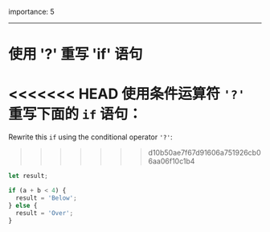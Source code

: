 importance: 5

---

# 使用 '?' 重写 'if' 语句

<<<<<<< HEAD
使用条件运算符 `'?'` 重写下面的 `if` 语句：
=======
Rewrite this `if` using the conditional operator `'?'`:
>>>>>>> d10b50ae7f67d91606a751926cb06aa06f10c1b4

```js
let result;

if (a + b < 4) {
  result = 'Below';
} else {
  result = 'Over';
}
```
